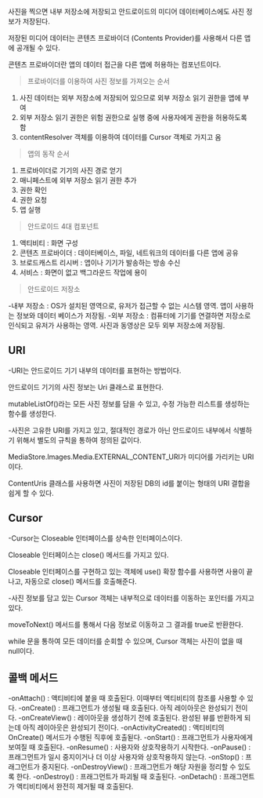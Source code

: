 사진을 찍으면 내부 저장소에 저장되고 안드로이드의 미디어 데이터베이스에도 사진 정보가 저장된다.

저장된 미디어 데이터는 콘텐츠 프로바이더 (Contents Provider)를 사용해서 다른 앱에 공개될 수 있다.

콘텐츠 프로바이더란 앱의 데이터 접근을 다른 앱에 허용하는 컴포넌트이다. 

> 프로바이더를 이용하여 사진 정보를 가져오는 순서

1. 사진 데이터는 외부 저장소에 저장되어 있으므로 외부 저장소 읽기 권한을 앱에 부여
2. 외부 저장소 읽기 권한은 위험 권한으로 실행 중에 사용자에게 권한을 허용하도록 함
3. contentResolver 객체를 이용하여 데이터를 Cursor 객체로 가지고 옴


> 앱의 동작 순서

1. 프로바이더로 기기의 사진 경로 얻기
2. 매니페스트에 외부 저장소 읽기 권한 추가
3. 권한 확인
4. 권한 요청
5. 앱 실행


> 안드로이드 4대 컴포넌트

  1. 액티비티 : 화면 구성
  2. 콘텐츠 프로바이더 : 데이터베이스, 파일, 네트워크의 데이터를 다른 앱에 공유
  3. 브로드캐스트 리시버 : 앱이나 기기가 발송하는 방송 수신
  4. 서비스 : 화면이 없고 백그라운드 작업에 용이


> 안드로이드 저장소

-내부 저장소 : OS가 설치된 영역으로, 유저가 접근할 수 없는 시스템 영역. 앱이 사용하는 정보와 데이터 베이스가 저장됨.
-외부 저장소 : 컴퓨터에 기기를 연결하면 저장소로 인식되고 유저가 사용하는 영역. 사진과 동영상은 모두 외부 저장소에 저장됨.




## URI

-URI는 안드로이드 기기 내부의 데이터를 표현하는 방법이다.

안드로이드 기기의 사진 정보는 Uri 클래스로 표현한다. 

mutableListOf()라는 모든 사진 정보를 담을 수 있고, 수정 가능한 리스트를 생성하는 함수를 생성한다. 

-사진은 고유한 URI를 가지고 있고, 절대적인 경로가 아닌 안드로이드 내부에서 식별하기 위해서 별도의 규칙을 통하여 정의된 값이다.

MediaStore.Images.Media.EXTERNAL_CONTENT_URI가 미디어를 가리키는 URI이다.

ContentUris 클래스를 사용하면 사진이 저장된 DB의 id를 붙이는 형태의 URI 결합을 쉽게 할 수 있다.

## Cursor

-Cursor는 Closeable 인터페이스를 상속한 인터페이스이다.

Closeable 인터페이스는 close() 메서드를 가지고 있다. 

Closeable 인터페이스를 구현하고 있는 객체에 use() 확장 함수를 사용하면 사용이 끝나고, 자동으로 close() 메서드를 호출해준다.

-사진 정보를 담고 있는 Cursor 객체는 내부적으로 데이터를 이동하는 포인터를 가지고 있다.

moveToNext() 메서드를 통해서 다음 정보로 이동하고 그 결과를 true로 반환한다.

while 문을 통하여 모든 데이터를 순회할 수 있으며, Cursor 객체는 사진이 없을 때 null이다.



## 콜백 메서드
  -onAttach() : 액티비티에 붙을 때 호출된다. 이때부터 액티비티의 참조를 사용할 수 있다.
  -onCreate() : 프래그먼트가 생성될 때 호출된다. 아직 레이아웃은 완성되기 전이다.
  -onCreateView() : 레이아웃을 생성하기 전에 호출된다. 완성된 뷰를 반환하게 되는데 아직 레이아웃은 완성되기 전이다.
  -onActivityCreated() : 액티비티의 OnCreate() 메서드가 수행된 직후에 호출됟다.
  -onStart() : 프래그먼트가 사용자에게 보여질 때 호출된다.
  -onResume() : 사용자와 상호작용하기 시작한다.
  -onPause() : 프래그먼트가 일시 중지이거나 더 이상 사용자와 상호작용하지 않는다.
  -onStop() : 프래그먼트가 중지된다.
  -onDestroyView() : 프래그먼트가 해당 자원을 정리할 수 있도록 한다.
  -onDestroy() : 프래그먼트가 파괴될 때 호출된다.
  -onDetach() : 프래그먼트가 액티비티에서 완전히 제거될 때 호출된다.

